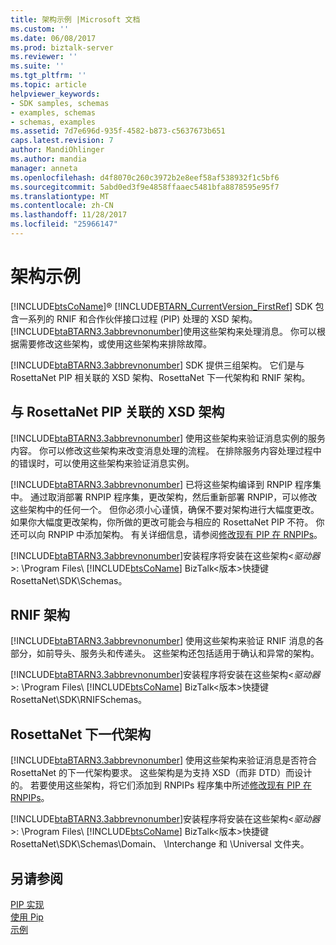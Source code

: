 ```yaml
---
title: 架构示例 |Microsoft 文档
ms.custom: ''
ms.date: 06/08/2017
ms.prod: biztalk-server
ms.reviewer: ''
ms.suite: ''
ms.tgt_pltfrm: ''
ms.topic: article
helpviewer_keywords:
- SDK samples, schemas
- examples, schemas
- schemas, examples
ms.assetid: 7d7e696d-935f-4582-b873-c5637673b651
caps.latest.revision: 7
author: MandiOhlinger
ms.author: mandia
manager: anneta
ms.openlocfilehash: d4f8070c260c3972b2e8eef58af538932f1c5bf6
ms.sourcegitcommit: 5abd0ed3f9e4858ffaaec5481bfa8878595e95f7
ms.translationtype: MT
ms.contentlocale: zh-CN
ms.lasthandoff: 11/28/2017
ms.locfileid: "25966147"
---
```

# <a name="schema-samples"></a>架构示例
[!INCLUDE[btsCoName](../../includes/btsconame-md.md)]® [!INCLUDE[BTARN_CurrentVersion_FirstRef](../../includes/btarn-currentversion-firstref-md.md)] SDK 包含一系列的 RNIF 和合作伙伴接口过程 (PIP) 处理的 XSD 架构。 [!INCLUDE[btaBTARN3.3abbrevnonumber](../../includes/btabtarn3-3abbrevnonumber-md.md)]使用这些架构来处理消息。 你可以根据需要修改这些架构，或使用这些架构来排除故障。  
  
 [!INCLUDE[btaBTARN3.3abbrevnonumber](../../includes/btabtarn3-3abbrevnonumber-md.md)] SDK 提供三组架构。 它们是与 RosettaNet PIP 相关联的 XSD 架构、RosettaNet 下一代架构和 RNIF 架构。  
  
## <a name="xsd-schemas-associated-with-rosettanet-pips"></a>与 RosettaNet PIP 关联的 XSD 架构  
 [!INCLUDE[btaBTARN3.3abbrevnonumber](../../includes/btabtarn3-3abbrevnonumber-md.md)] 使用这些架构来验证消息实例的服务内容。 你可以修改这些架构来改变消息处理的流程。 在排除服务内容处理过程中的错误时，可以使用这些架构来验证消息实例。  
  
 [!INCLUDE[btaBTARN3.3abbrevnonumber](../../includes/btabtarn3-3abbrevnonumber-md.md)] 已将这些架构编译到 RNPIP 程序集中。 通过取消部署 RNPIP 程序集，更改架构，然后重新部署 RNPIP，可以修改这些架构中的任何一个。 但你必须小心谨慎，确保不要对架构进行大幅度更改。 如果你大幅度更改架构，你所做的更改可能会与相应的 RosettaNet PIP 不符。 你还可以向 RNPIP 中添加架构。 有关详细信息，请参阅[修改现有 PIP 在 RNPIPs](../../adapters-and-accelerators/accelerator-rosettanet/modifying-an-existing-pip-in-rnpips.md)。  
  
 [!INCLUDE[btaBTARN3.3abbrevnonumber](../../includes/btabtarn3-3abbrevnonumber-md.md)]安装程序将安装在这些架构\<*驱动器*\>: \Program Files\\ [!INCLUDE[btsCoName](../../includes/btsconame-md.md)] BizTalk\<版本\>快捷键RosettaNet\SDK\Schemas。  
  
## <a name="rnif-schemas"></a>RNIF 架构  
 [!INCLUDE[btaBTARN3.3abbrevnonumber](../../includes/btabtarn3-3abbrevnonumber-md.md)] 使用这些架构来验证 RNIF 消息的各部分，如前导头、服务头和传递头。 这些架构还包括适用于确认和异常的架构。  
  
 [!INCLUDE[btaBTARN3.3abbrevnonumber](../../includes/btabtarn3-3abbrevnonumber-md.md)]安装程序将安装在这些架构\<*驱动器*\>: \Program Files\\ [!INCLUDE[btsCoName](../../includes/btsconame-md.md)] BizTalk\<版本\>快捷键RosettaNet\SDK\RNIFSchemas。  
  
## <a name="rosettanet-next-generation-schemas"></a>RosettaNet 下一代架构  
 [!INCLUDE[btaBTARN3.3abbrevnonumber](../../includes/btabtarn3-3abbrevnonumber-md.md)] 使用这些架构来验证消息是否符合 RosettaNet 的下一代架构要求。 这些架构是为支持 XSD（而非 DTD）而设计的。 若要使用这些架构，将它们添加到 RNPIPs 程序集中所述[修改现有 PIP 在 RNPIPs](../../adapters-and-accelerators/accelerator-rosettanet/modifying-an-existing-pip-in-rnpips.md)。  
  
 [!INCLUDE[btaBTARN3.3abbrevnonumber](../../includes/btabtarn3-3abbrevnonumber-md.md)]安装程序将安装在这些架构\<*驱动器*\>: \Program Files\\ [!INCLUDE[btsCoName](../../includes/btsconame-md.md)] BizTalk\<版本\>快捷键RosettaNet\SDK\Schemas\Domain、 \Interchange 和 \Universal 文件夹。  
  
## <a name="see-also"></a>另请参阅  
 [PIP 实现](../../adapters-and-accelerators/accelerator-rosettanet/pip-implementation.md)   
 [使用 Pip](../../adapters-and-accelerators/accelerator-rosettanet/working-with-pips.md)   
 [示例](../../adapters-and-accelerators/accelerator-rosettanet/samples3.md)